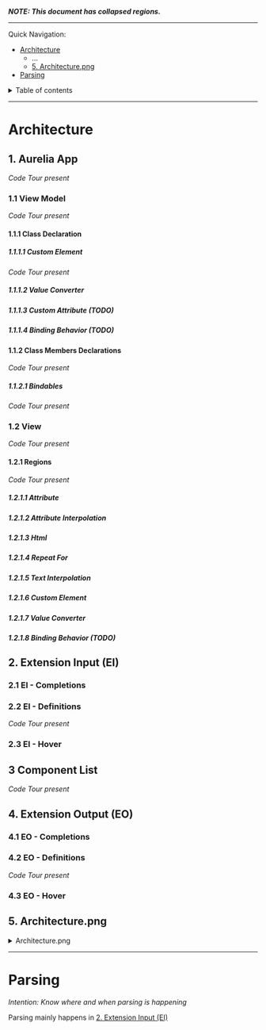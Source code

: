 **_NOTE: This document has collapsed regions._**

---

Quick Navigation:

- [Architecture](#architecture)
  - ...
  - [5. Architecture.png](#5-architecturepng)
- [Parsing](#parsing)

<details>
<summary>Table of contents</summary>
<p>


- [Architecture](#architecture)
  - [1. Aurelia App](#1-aurelia-app)
    - [1.1 View Model](#11-view-model)
      - [1.1.1 Class Declaration](#111-class-declaration)
        - [1.1.1.1 Custom Element](#1111-custom-element)
        - [1.1.1.2 Value Converter](#1112-value-converter)
        - [1.1.1.3 Custom Attribute (TODO)](#1113-custom-attribute-todo)
        - [1.1.1.4 Binding Behavior (TODO)](#1114-binding-behavior-todo)
      - [1.1.2 Class Members Declarations](#112-class-members-declarations)
        - [1.1.2.1 Bindables](#1121-bindables)
    - [1.2 View](#12-view)
      - [1.2.1 Regions](#121-regions)
        - [1.2.1.1 Attribute](#1211-attribute)
        - [1.2.1.2 Attribute Interpolation](#1212-attribute-interpolation)
        - [1.2.1.3 Html](#1213-html)
        - [1.2.1.4 Repeat For](#1214-repeat-for)
        - [1.2.1.5 Text Interpolation](#1215-text-interpolation)
        - [1.2.1.6 Custom Element](#1216-custom-element)
        - [1.2.1.7 Value Converter](#1217-value-converter)
        - [1.2.1.8 Binding Behavior (TODO)](#1218-binding-behavior-todo)
  - [2. Extension Input (EI)](#2-extension-input-ei)
    - [2.1 EI - Completions](#21-ei---completions)
    - [2.2 EI - Definitions](#22-ei---definitions)
    - [2.3 EI - Hover](#23-ei---hover)
  - [3 Component List](#3-component-list)
  - [4. Extension Output (EO)](#4-extension-output-eo)
    - [4.1 EO - Completions](#41-eo---completions)
    - [4.2 EO - Definitions](#42-eo---definitions)
    - [4.3 EO - Hover](#43-eo---hover)
  - [5. Architecture.png](#5-architecturepng)
- [Parsing](#parsing)

</p>
</details>

---

# Architecture

## 1. Aurelia App
*Code Tour present*

### 1.1 View Model
*Code Tour present*

#### 1.1.1 Class Declaration

##### 1.1.1.1 Custom Element
*Code Tour present*
##### 1.1.1.2 Value Converter
##### 1.1.1.3 Custom Attribute (TODO)
##### 1.1.1.4 Binding Behavior (TODO)

#### 1.1.2 Class Members Declarations
*Code Tour present*
##### 1.1.2.1 Bindables
*Code Tour present*

### 1.2 View
*Code Tour present*

#### 1.2.1 Regions
*Code Tour present*
##### 1.2.1.1 Attribute
##### 1.2.1.2 Attribute Interpolation
##### 1.2.1.3 Html
##### 1.2.1.4 Repeat For
##### 1.2.1.5 Text Interpolation
##### 1.2.1.6 Custom Element
##### 1.2.1.7 Value Converter
##### 1.2.1.8 Binding Behavior (TODO)


## 2. Extension Input (EI)
### 2.1 EI - Completions

### 2.2 EI - Definitions
*Code Tour present*

### 2.3 EI - Hover

## 3 Component List
*Code Tour present*

## 4. Extension Output (EO)

### 4.1 EO - Completions

### 4.2 EO - Definitions
*Code Tour present*

### 4.3 EO - Hover

## 5. Architecture.png

<details>
<summary>Architecture.png</summary>
<p>

![architecture.png](../images/architecture.png)

</p>
</details>

---

# Parsing
_Intention: Know where and when parsing is happening_

Parsing mainly happens in [2. Extension Input (EI)](#2-extension-input-ei)
